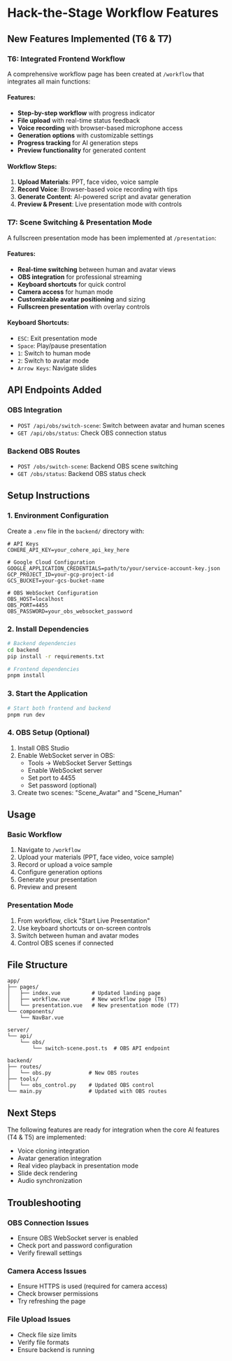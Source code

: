 # Hack-the-Stage Workflow Features

## New Features Implemented (T6 & T7)

### T6: Integrated Frontend Workflow
A comprehensive workflow page has been created at `/workflow` that integrates all main functions:

#### Features:
- **Step-by-step workflow** with progress indicator
- **File upload** with real-time status feedback
- **Voice recording** with browser-based microphone access
- **Generation options** with customizable settings
- **Progress tracking** for AI generation steps
- **Preview functionality** for generated content

#### Workflow Steps:
1. **Upload Materials**: PPT, face video, voice sample
2. **Record Voice**: Browser-based voice recording with tips
3. **Generate Content**: AI-powered script and avatar generation
4. **Preview & Present**: Live presentation mode with controls

### T7: Scene Switching & Presentation Mode
A fullscreen presentation mode has been implemented at `/presentation`:

#### Features:
- **Real-time switching** between human and avatar views
- **OBS integration** for professional streaming
- **Keyboard shortcuts** for quick control
- **Camera access** for human mode
- **Customizable avatar positioning** and sizing
- **Fullscreen presentation** with overlay controls

#### Keyboard Shortcuts:
- `ESC`: Exit presentation mode
- `Space`: Play/pause presentation
- `1`: Switch to human mode
- `2`: Switch to avatar mode
- `Arrow Keys`: Navigate slides

## API Endpoints Added

### OBS Integration
- `POST /api/obs/switch-scene`: Switch between avatar and human scenes
- `GET /api/obs/status`: Check OBS connection status

### Backend OBS Routes
- `POST /obs/switch-scene`: Backend OBS scene switching
- `GET /obs/status`: Backend OBS status check

## Setup Instructions

### 1. Environment Configuration
Create a `.env` file in the `backend/` directory with:

```env
# API Keys
COHERE_API_KEY=your_cohere_api_key_here

# Google Cloud Configuration
GOOGLE_APPLICATION_CREDENTIALS=path/to/your/service-account-key.json
GCP_PROJECT_ID=your-gcp-project-id
GCS_BUCKET=your-gcs-bucket-name

# OBS WebSocket Configuration
OBS_HOST=localhost
OBS_PORT=4455
OBS_PASSWORD=your_obs_websocket_password
```

### 2. Install Dependencies
```bash
# Backend dependencies
cd backend
pip install -r requirements.txt

# Frontend dependencies
pnpm install
```

### 3. Start the Application
```bash
# Start both frontend and backend
pnpm run dev
```

### 4. OBS Setup (Optional)
1. Install OBS Studio
2. Enable WebSocket server in OBS:
   - Tools → WebSocket Server Settings
   - Enable WebSocket server
   - Set port to 4455
   - Set password (optional)
3. Create two scenes: "Scene_Avatar" and "Scene_Human"

## Usage

### Basic Workflow
1. Navigate to `/workflow`
2. Upload your materials (PPT, face video, voice sample)
3. Record or upload a voice sample
4. Configure generation options
5. Generate your presentation
6. Preview and present

### Presentation Mode
1. From workflow, click "Start Live Presentation"
2. Use keyboard shortcuts or on-screen controls
3. Switch between human and avatar modes
4. Control OBS scenes if connected

## File Structure

```
app/
├── pages/
│   ├── index.vue          # Updated landing page
│   ├── workflow.vue       # New workflow page (T6)
│   └── presentation.vue   # New presentation mode (T7)
└── components/
    └── NavBar.vue

server/
└── api/
    └── obs/
        └── switch-scene.post.ts  # OBS API endpoint

backend/
├── routes/
│   └── obs.py            # New OBS routes
├── tools/
│   └── obs_control.py    # Updated OBS control
└── main.py               # Updated with OBS routes
```

## Next Steps

The following features are ready for integration when the core AI features (T4 & T5) are implemented:

- Voice cloning integration
- Avatar generation integration
- Real video playback in presentation mode
- Slide deck rendering
- Audio synchronization

## Troubleshooting

### OBS Connection Issues
- Ensure OBS WebSocket server is enabled
- Check port and password configuration
- Verify firewall settings

### Camera Access Issues
- Ensure HTTPS is used (required for camera access)
- Check browser permissions
- Try refreshing the page

### File Upload Issues
- Check file size limits
- Verify file formats
- Ensure backend is running

